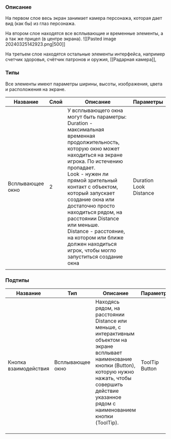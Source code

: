### Описание
На первом слое весь экран занимает камера персонажа, которая дает вид (как бы) из глаз персонажа.

На втором слое находятся все всплывающие и временные элементы, а а так же прицел (в центре экрана). 
![[Pasted image 20240325142923.png|500]]

На третьем слое находятся остальные элементы интерфейса, например счетчик здоровья, счётчик патронов и оружия, [[Радарная камера]],  
### Типы
Все элементы имеют параметры ширины, высоты, изображения, цвета и расположения на экране.

| Название         | Слой | Описание                                                                                                                                                                                                                                                                                                                                                                                                                                                    | Параметры                    |
| ---------------- | ---- | ----------------------------------------------------------------------------------------------------------------------------------------------------------------------------------------------------------------------------------------------------------------------------------------------------------------------------------------------------------------------------------------------------------------------------------------------------------- | ---------------------------- |
| Всплывающее окно | 2    | У всплывающего окна могут быть параметры:<br>Duration - максимальная временная продолжительность, которую окно может находиться на экране игрока. По истечению пропадает.<br>Look - нужен ли прямой зрительный контакт с объектом, который запускает создание окна или достаточно просто находиться рядом, на расстоянии Distance или меньше.<br>Distance - расстояние, на котором или ближе должен находиться игрок, чтобы могло запуститься создание окна | Duration<br>Look<br>Distance |
|                  |      |                                                                                                                                                                                                                                                                                                                                                                                                                                                             |                              |

### Подтипы
| Название              | Тип              | Описание                                                                                                                                                                                                                                | Параметры             |
| --------------------- | ---------------- | --------------------------------------------------------------------------------------------------------------------------------------------------------------------------------------------------------------------------------------- | --------------------- |
| Кнопка взаимодействия | Всплывающее окно | Находясь рядом, на расстоянии Distance или меньше, с интерактивным объектом на экране всплывает наименование кнопки (Button), которую нужно нажать, чтобы совершить действие указанное рядом с наименованием кнопки (ToolTip). <br><br> | ToolTip<br>Button<br> |
